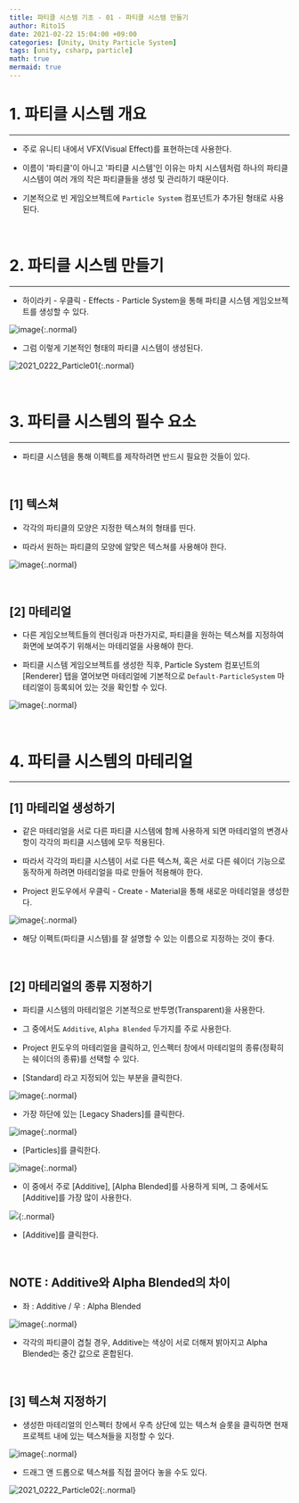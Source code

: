 ```yaml
---
title: 파티클 시스템 기초 - 01 - 파티클 시스템 만들기
author: Rito15
date: 2021-02-22 15:04:00 +09:00
categories: [Unity, Unity Particle System]
tags: [unity, csharp, particle]
math: true
mermaid: true
---
```


# 1. 파티클 시스템 개요
---
- 주로 유니티 내에서 VFX(Visual Effect)를 표현하는데 사용한다.

- 이름이 '파티클'이 아니고 '파티클 시스템'인 이유는 마치 시스템처럼 하나의 파티클 시스템이 여러 개의 작은 파티클들을 생성 및 관리하기 때문이다.

- 기본적으로 빈 게임오브젝트에 `Particle System` 컴포넌트가 추가된 형태로 사용된다.

<br>

# 2. 파티클 시스템 만들기
---

- 하이라키 - 우클릭 - Effects - Particle System을 통해 파티클 시스템 게임오브젝트를 생성할 수 있다.

![image](https://user-images.githubusercontent.com/42164422/108668752-1879bf00-751f-11eb-8797-fe153c26c2c7.png){:.normal}

- 그럼 이렇게 기본적인 형태의 파티클 시스템이 생성된다.

![2021_0222_Particle01](https://user-images.githubusercontent.com/42164422/108669273-064c5080-7520-11eb-9867-ad81261fd0a1.gif){:.normal}

<br>

# 3. 파티클 시스템의 필수 요소
---

- 파티클 시스템을 통해 이펙트를 제작하려면 반드시 필요한 것들이 있다.

<br>

## [1] 텍스쳐

- 각각의 파티클의 모양은 지정한 텍스쳐의 형태를 띤다.

- 따라서 원하는 파티클의 모양에 알맞은 텍스쳐를 사용해야 한다.

![image](https://user-images.githubusercontent.com/42164422/108669567-a1452a80-7520-11eb-8527-f0a7614c92af.png){:.normal}

<br>

## [2] 마테리얼

- 다른 게임오브젝트들의 렌더링과 마찬가지로, 파티클을 원하는 텍스쳐를 지정하여 화면에 보여주기 위해서는 마테리얼을 사용해야 한다.

- 파티클 시스템 게임오브젝트를 생성한 직후, Particle System 컴포넌트의 [Renderer] 탭을 열어보면 마테리얼에 기본적으로 `Default-ParticleSystem` 마테리얼이 등록되어 있는 것을 확인할 수 있다.

![image](https://user-images.githubusercontent.com/42164422/108669850-2a5c6180-7521-11eb-9ace-d602f6dbf65d.png){:.normal}

<br>

# 4. 파티클 시스템의 마테리얼
---

## [1] 마테리얼 생성하기

- 같은 마테리얼을 서로 다른 파티클 시스템에 함께 사용하게 되면 마테리얼의 변경사항이 각각의 파티클 시스템에 모두 적용된다.

- 따라서 각각의 파티클 시스템이 서로 다른 텍스쳐, 혹은 서로 다른 쉐이더 기능으로 동작하게 하려면 마테리얼을 따로 만들어 적용해야 한다.

- Project 윈도우에서 우클릭 - Create - Material을 통해 새로운 마테리얼을 생성한다.

![image](https://user-images.githubusercontent.com/42164422/108670264-f33a8000-7521-11eb-998f-3b8bf34d3e6f.png){:.normal}

- 해당 이펙트(파티클 시스템)를 잘 설명할 수 있는 이름으로 지정하는 것이 좋다.

<br>

## [2] 마테리얼의 종류 지정하기

- 파티클 시스템의 마테리얼은 기본적으로 반투명(Transparent)을 사용한다.

- 그 중에서도 `Additive`, `Alpha Blended` 두가지를 주로 사용한다.

- Project 윈도우의 마테리얼을 클릭하고, 인스펙터 창에서 마테리얼의 종류(정확히는 쉐이더의 종류)를 선택할 수 있다.

- [Standard] 라고 지정되어 있는 부분을 클릭한다.

![image](https://user-images.githubusercontent.com/42164422/108670873-f6823b80-7522-11eb-835a-80f88b589abc.png){:.normal}

- 가장 하단에 있는 [Legacy Shaders]를 클릭한다.

![image](https://user-images.githubusercontent.com/42164422/108670974-1fa2cc00-7523-11eb-86dd-71673e910047.png){:.normal}

- [Particles]를 클릭한다.

![image](https://user-images.githubusercontent.com/42164422/108671031-3ea15e00-7523-11eb-9b25-a5f92f1cc175.png){:.normal}

- 이 중에서 주로 [Additive], [Alpha Blended]를 사용하게 되며, 그 중에서도 [Additive]를 가장 많이 사용한다.

![](https://user-images.githubusercontent.com/42164422/108671073-50830100-7523-11eb-959a-8b985d5b41eb.png){:.normal}

- [Additive]를 클릭한다.

<br>

## NOTE : Additive와 Alpha Blended의 차이

- 좌 : Additive / 우 : Alpha Blended

![image](https://user-images.githubusercontent.com/42164422/108671971-a2785680-7524-11eb-931a-2b7962e25974.png){:.normal}

- 각각의 파티클이 겹칠 경우, Additive는 색상이 서로 더해져 밝아지고 Alpha Blended는 중간 값으로 혼합된다.

<br>

## [3] 텍스쳐 지정하기

- 생성한 마테리얼의 인스펙터 창에서 우측 상단에 있는 텍스쳐 슬롯을 클릭하면 현재 프로젝트 내에 있는 텍스쳐들을 지정할 수 있다.

![image](https://user-images.githubusercontent.com/42164422/108672646-cdaf7580-7525-11eb-9cb4-53304c6e812e.png){:.normal}

- 드래그 앤 드롭으로 텍스쳐를 직접 끌어다 놓을 수도 있다.

![2021_0222_Particle02](https://user-images.githubusercontent.com/42164422/108672996-4282af80-7526-11eb-9c07-0bb00f36e80b.gif){:.normal}

